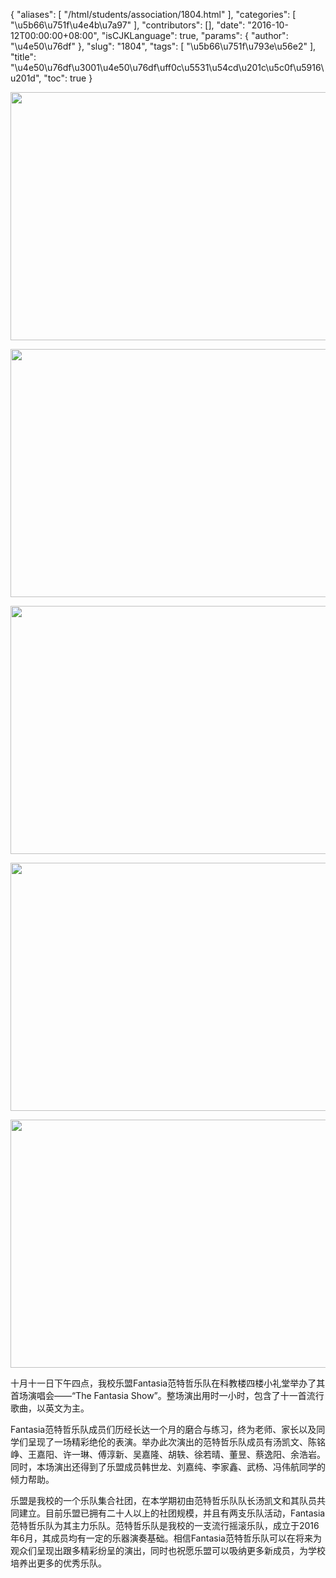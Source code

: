 {
    "aliases": [
        "/html/students/association/1804.html"
    ],
    "categories": [
        "\u5b66\u751f\u4e4b\u7a97"
    ],
    "contributors": [],
    "date": "2016-10-12T00:00:00+08:00",
    "isCJKLanguage": true,
    "params": {
        "author": "\u4e50\u76df"
    },
    "slug": "1804",
    "tags": [
        "\u5b66\u751f\u793e\u56e2"
    ],
    "title": "\u4e50\u76df\u3001\u4e50\u76df\uff0c\u5531\u54cd\u201c\u5c0f\u5916\u201d",
    "toc": true
}


<img
    src="https://cdn.tfls.online/mirror/full/7a6a88752e8b0909d48f0328f4377d3f33970c82.jpg"
    style="display:block;margin-left:auto;margin-right:auto;"
    decoding="async"
    fetchpriority="auto"
    loading="lazy"
    height="397"
    width="600"
/>





<img
    src="https://cdn.tfls.online/mirror/full/741f81cbe1c43fced02fa0c7fa0d0c1ed973a563.jpg"
    style="display:block;margin-left:auto;margin-right:auto;"
    decoding="async"
    fetchpriority="auto"
    loading="lazy"
    height="397"
    width="600"
/>





<img
    src="https://cdn.tfls.online/mirror/full/edcff185bb4694eba9b17a904c1a3ea529be63f5.jpg"
    style="display:block;margin-left:auto;margin-right:auto;"
    decoding="async"
    fetchpriority="auto"
    loading="lazy"
    height="397"
    width="600"
/>





<img
    src="https://cdn.tfls.online/mirror/full/daec0ecaae8f252da762d0b23671bcebee9a5955.jpg"
    style="display:block;margin-left:auto;margin-right:auto;"
    decoding="async"
    fetchpriority="auto"
    loading="lazy"
    height="397"
    width="600"
/>





<img
    src="https://cdn.tfls.online/mirror/full/6b70847d246b28589e233f5f1f4f97547427e9ab.jpg"
    style="display:block;margin-left:auto;margin-right:auto;"
    decoding="async"
    fetchpriority="auto"
    loading="lazy"
    height="397"
    width="600"
/>




 




十月十一日下午四点，我校乐盟Fantasia范特哲乐队在科教楼四楼小礼堂举办了其首场演唱会——“The Fantasia Show”。整场演出用时一小时，包含了十一首流行歌曲，以英文为主。




Fantasia范特哲乐队成员们历经长达一个月的磨合与练习，终为老师、家长以及同学们呈现了一场精彩绝伦的表演。举办此次演出的范特哲乐队成员有汤凯文、陈铭峥、王嘉阳、许一琳、傅淳新、吴嘉隆、胡轶、徐若晴、董昱、蔡逸阳、余浩岩。同时，本场演出还得到了乐盟成员韩世龙、刘嘉纯、李家鑫、武杨、冯伟航同学的倾力帮助。




乐盟是我校的一个乐队集合社团，在本学期初由范特哲乐队队长汤凯文和其队员共同建立。目前乐盟已拥有二十人以上的社团规模，并且有两支乐队活动，Fantasia范特哲乐队为其主力乐队。范特哲乐队是我校的一支流行摇滚乐队，成立于2016年6月，其成员均有一定的乐器演奏基础。相信Fantasia范特哲乐队可以在将来为观众们呈现出跟多精彩纷呈的演出，同时也祝愿乐盟可以吸纳更多新成员，为学校培养出更多的优秀乐队。



  


  



